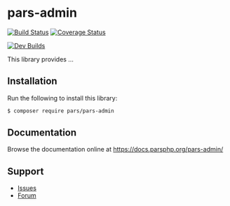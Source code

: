 # pars-admin

[![Build Status](https://travis-ci.com/pars-framework/pars-admin.svg?branch=master)](https://travis-ci.com/pars-framework/pars-admin)
[![Coverage Status](https://coveralls.io/repos/github/pars-framework/pars-admin/badge.svg?branch=master)](https://coveralls.io/github/pars-framework/pars-admin?branch=master)

[![Dev Builds](https://github.com/PARS-Framework/pars-admin/actions/workflows/build.yml/badge.svg?branch=develop)](https://github.com/PARS-Framework/pars-admin/actions/workflows/test.yml)

This library provides …

## Installation

Run the following to install this library:

```bash
$ composer require pars/pars-admin
```

## Documentation

Browse the documentation online at https://docs.parsphp.org/pars-admin/

## Support

* [Issues](https://github.com/pars/pars-admin/issues/)
* [Forum](https://discourse.parsphp.org/)
